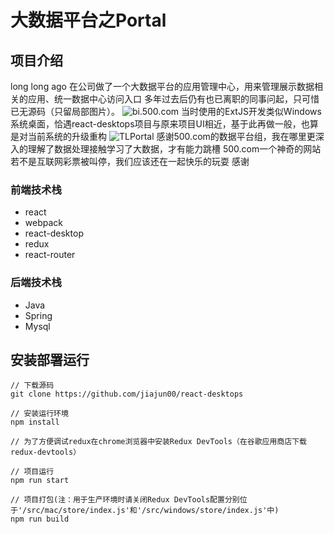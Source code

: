 # 大数据平台之Portal

## 项目介绍
long long ago 在公司做了一个大数据平台的应用管理中心，用来管理展示数据相关的应用、统一数据中心访问入口
多年过去后仍有也已离职的同事问起，只可惜已无源码（只留局部图片）。
![bi.500.com](https://raw.githubusercontent.com/TianLangStudio/react-desktops/master/docs/) 
当时使用的ExtJS开发类似Windows系统桌面，恰遇react-desktops项目与原来项目UI相近，基于此再做一般，也算是对当前系统的升级重构
![TLPortal](https://raw.githubusercontent.com/TianLangStudio/react-desktops/master/docs/) 
感谢500.com的数据平台组，我在哪里更深入的理解了数据处理接触学习了大数据，才有能力跳槽
500.com一个神奇的网站　若不是互联网彩票被叫停，我们应该还在一起快乐的玩耍
感谢
### 前端技术栈
- react
- webpack
- react-desktop
- redux
- react-router

### 后端技术栈
- Java
- Spring
- Mysql


## 安装部署运行
```
// 下载源码
git clone https://github.com/jiajun00/react-desktops

// 安装运行环境
npm install

// 为了方便调试redux在chrome浏览器中安装Redux DevTools（在谷歌应用商店下载redux-devtools）

// 项目运行
npm run start

// 项目打包(注：用于生产环境时请关闭Redux DevTools配置分别位于'/src/mac/store/index.js'和'/src/windows/store/index.js'中)
npm run build
```

